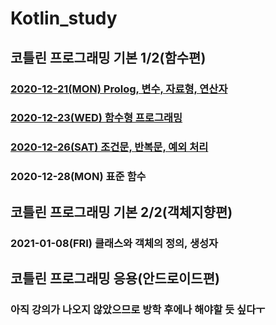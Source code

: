 # Kotlin_study

## 코틀린 프로그래밍 기본 1/2(함수편)
### [2020-12-21(MON) Prolog, 변수, 자료형, 연산자](https://github.com/LAH1203/Kotlin_study/blob/main/%EB%B3%80%EC%88%98%2C%EB%8D%B0%EC%9D%B4%ED%84%B0%2C%ED%83%80%EC%9E%85.md)
### [2020-12-23(WED) 함수형 프로그래밍](https://github.com/LAH1203/Kotlin_study/blob/main/%ED%95%A8%EC%88%98%ED%98%95_%ED%94%84%EB%A1%9C%EA%B7%B8%EB%9E%98%EB%B0%8D.md)
### [2020-12-26(SAT) 조건문, 반복문, 예외 처리](https://github.com/LAH1203/Kotlin_study/blob/main/%EC%A1%B0%EA%B1%B4%EB%AC%B8%2C%EB%B0%98%EB%B3%B5%EB%AC%B8%2C%EC%98%88%EC%99%B8%EC%B2%98%EB%A6%AC.md)
### 2020-12-28(MON) 표준 함수

## 코틀린 프로그래밍 기본 2/2(객체지향편)
### 2021-01-08(FRI) 클래스와 객체의 정의, 생성자

## 코틀린 프로그래밍 응용(안드로이드편)
### 아직 강의가 나오지 않았으므로 방학 후에나 해야할 듯 싶다ㅜ
